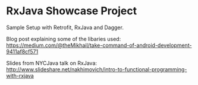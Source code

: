 RxJava Showcase Project
=============

Sample Setup with Retrofit, RxJava  and Dagger.

Blog post explaining some of the libaries used:
https://medium.com/@theMikhail/take-command-of-android-development-9411af8cf571

Slides from NYCJava talk on RxJava: 
http://www.slideshare.net/nakhimovich/intro-to-functional-programming-with-rxjava

